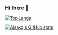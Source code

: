 ### Hi there 👋

[![Top Langs](https://github-readme-stats.vercel.app/api/top-langs/?username=Aisakq&layout=compact)](https://github.com/anuraghazra/github-readme-stats)

[![Aisakq's GitHub stats](https://github-readme-stats.vercel.app/api?username=Aisakq)](https://github.com/anuraghazra/github-readme-stats)
